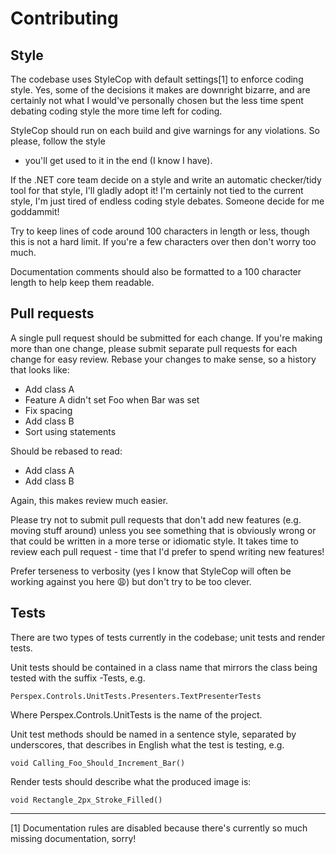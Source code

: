 # Contributing #

## Style ##

The codebase uses StyleCop with default settings[1] to enforce coding style. Yes, some of the 
decisions it makes are downright bizarre, and are certainly not what I would've personally chosen 
but the less time spent debating coding style the more time left for coding.

StyleCop should run on each build and give warnings for any violations. So please, follow the style
- you'll get used to it in the end (I know I have).

If the .NET core team decide on a style and write an automatic checker/tidy tool for that style,
I'll gladly adopt it! I'm certainly not tied to the current style, I'm just tired of endless coding
style debates. Someone decide for me goddammit!

Try to keep lines of code around 100 characters in length or less, though this is not a hard limit.
If you're a few characters over then don't worry too much. 

Documentation comments should also be formatted to a 100 character length to help keep them 
readable.

## Pull requests ##

A single pull request should be submitted for each change. If you're making more than one change,
please submit separate pull requests for each change for easy review. Rebase your changes to make 
sense, so a history that looks like:

* Add class A
* Feature A didn't set Foo when Bar was set
* Fix spacing
* Add class B
* Sort using statements

Should be rebased to read:

* Add class A
* Add class B

Again, this makes review much easier.

Please try not to submit pull requests that don't add new features (e.g. moving stuff around) 
unless you see something that is obviously wrong or that could be written in a more terse or 
idiomatic style. It takes time to review each pull request - time that I'd prefer to spend writing 
new features!

Prefer terseness to verbosity (yes I know that StyleCop will often be working against you here 
:weary:) but don't try to be too clever.

## Tests ##

There are two types of tests currently in the codebase; unit tests and render tests.

Unit tests should be contained in a class name that mirrors the class being tested with the suffix
-Tests, e.g.

    Perspex.Controls.UnitTests.Presenters.TextPresenterTests

Where Perspex.Controls.UnitTests is the name of the project.

Unit test methods should be named in a sentence style, separated by underscores, that describes in
English what the test is testing, e.g.

    void Calling_Foo_Should_Increment_Bar()

Render tests should describe what the produced image is:

    void Rectangle_2px_Stroke_Filled()

----
[1] Documentation rules are disabled because there's currently so much missing documentation, sorry!
